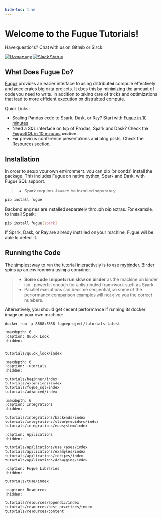 ```yaml
---
hide-toc: true
---
```


# Welcome to the Fugue Tutorials!

Have questions? Chat with us on Github or Slack:

[![Homepage](https://img.shields.io/badge/fugue-source--code-red?logo=github)](https://github.com/fugue-project/fugue)
[![Slack Status](https://img.shields.io/badge/slack-join_chat-white.svg?logo=slack&style=social)](http://slack.fugue.ai)

## What Does Fugue Do?

[Fugue](https://github.com/fugue-project/fugue) provides an easier interface to using distributed compute effectively and accelerates big data projects. It does this by minimizing the amount of code you need to write, in addition to taking care of tricks and optimizations that lead to more efficient execution on distrubted compute.

Quick Links:

* Scaling Pandas code to Spark, Dask, or Ray? Start with [Fugue in 10 minutes](tutorials/quick_look/ten_minutes.ipynb)
* Need a SQL interface on top of Pandas, Spark and Dask? Check the [FugueSQL in 10 minutes](tutorials/quick_look/ten_minutes_sql.ipynb) section.
* For previous conference presentations and blog posts, Check the [Resources](tutorials/resources.md) section.

## Installation

In order to setup your own environment, you can pip (or conda) install the package. This includes Fugue on native python, Spark and Dask, with Fugue SQL support.

>- Spark requires Java to be installed separately.

```bash
pip install fugue
```

Backend engines are installed separately through pip extras. For example, to install Spark:

```bash
pip install fugue[spark]
```

If Spark, Dask, or Ray are already installed on your machine, Fugue will be able to detect it. 

## Running the Code

The simplest way to run the tutorial interactively is to use [mybinder](https://mybinder.org/v2/gh/fugue-project/tutorials/master). Binder spins up an environment using a container.

>- **Some code snippets run slow on binder** as the machine on binder isn't powerful enough for a distributed framework such as Spark.
>- Parallel executions can become sequential, so some of the performance comparison examples will not give you the correct numbers.

Alternatively, you should get decent performance if running its docker image on your own machine:

```
docker run -p 8888:8888 fugueproject/tutorials:latest
```

```{toctree}
:maxdepth: 6
:caption: Quick Look
:hidden:


tutorials/quick_look/index
```

```{toctree}
:maxdepth: 6
:caption: Tutorials
:hidden:

tutorials/beginner/index
tutorials/extensions/index
tutorials/fugue_sql/index
tutorials/advanced/index
```

```{toctree}
:maxdepth: 6
:caption: Integrations
:hidden:

tutorials/integrations/backends/index
tutorials/integrations/cloudproviders/index
tutorials/integrations/ecosystem/index
```

```{toctree}
:caption: Applications
:hidden:

tutorials/applications/use_cases/index
tutorials/applications/examples/index
tutorials/applications/recipes/index
tutorials/applications/debugging/index
```

```{toctree}
:caption: Fugue Libraries
:hidden:

tutorials/tune/index
```


```{toctree}
:caption: Resources
:hidden:

tutorials/resources/appendix/index
tutorials/resources/best_practices/index
tutorials/resources/content
```
